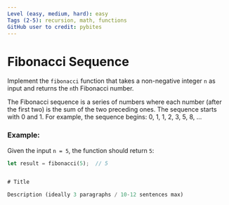 ```yaml
---
Level (easy, medium, hard): easy
Tags (2-5): recursion, math, functions
GitHub user to credit: pybites
---
```


# Fibonacci Sequence

Implement the `fibonacci` function that takes a non-negative integer `n` as input and returns the `n`th Fibonacci number.

The Fibonacci sequence is a series of numbers where each number (after the first two) is the sum of the two preceding ones. The sequence starts with 0 and 1. For example, the sequence begins: 0, 1, 1, 2, 3, 5, 8, ...

### Example:

Given the input `n = 5`, the function should return `5`:

```rust
let result = fibonacci(5);  // 5


# Title

Description (ideally 3 paragraphs / 10-12 sentences max)
